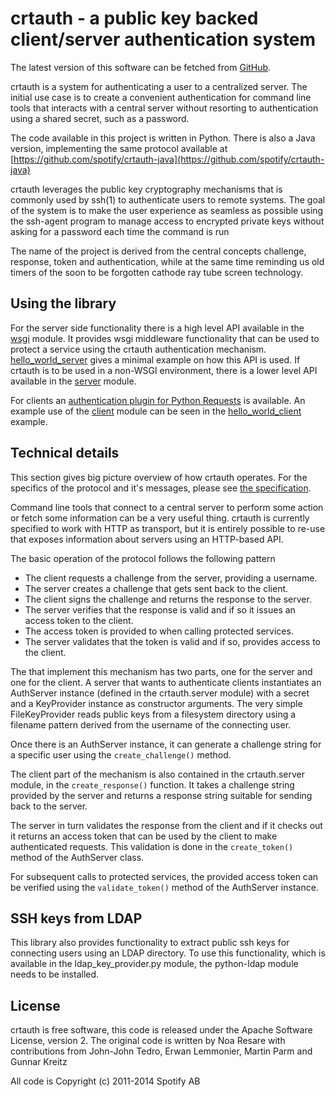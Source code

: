 # crtauth - a public key backed client/server authentication system

The latest version of this software can be fetched from
[GitHub](https://github.com/spotify/crtauth).

crtauth is a system for authenticating a user to a centralized server. The
initial use case is to create a convenient authentication for command line
tools that interacts with a central server without resorting to authentication
using a shared secret, such as a password.

The code available in this project is written in Python. There is also a
Java version, implementing the same protocol available at
[https://github.com/spotify/crtauth-java](https://github.com/spotify/crtauth-java)

crtauth leverages the public key cryptography mechanisms that is commonly
used by ssh(1) to authenticate users to remote systems. The goal of the
system is to make the user experience as seamless as possible using the
ssh-agent program to manage access to encrypted private keys without asking
for a password each time the command is run

The name of the project is derived from the central concepts challenge,
response, token and authentication, while at the same time reminding us old
timers of the soon to be forgotten cathode ray tube screen technology.

## Using the library

For the server side functionality there is a high level API available in the
[wsgi](crtauth/wsgi.py) module. It provides wsgi middleware functionality
that can be used to protect a  service using the crtauth
authentication mechanism. [hello_world_server](example/hello_world_server) gives
a minimal example on how this API is used. If crtauth is to be used in a
non-WSGI environment, there is a lower level API available in the
[server](crtauth/server.py) module.

For clients an [authentication plugin for Python Requests](https://github.com/spotify/requests-crtauth)
is available. An example use of the [client](crtauth/client.py) module can be
seen in the [hello_world_client](example/hello_world_client) example.


## Technical details

This section gives big picture overview of how crtauth operates. For the
specifics of the protocol and it's messages, please see
[the specification](PROTOCOL.md).

Command line tools that connect to a central server to perform some action or
fetch some information can be a very useful thing. crtauth is currently specified
to work with HTTP as transport, but it is entirely possible to re-use 
that exposes information about servers using an HTTP-based API.

The basic operation of the protocol follows the following pattern

* The client requests a challenge from the server, providing a username.
* The server creates a challenge that gets sent back to the client.
* The client signs the challenge and returns the response to the server.
* The server verifies that the response is valid and if so it issues an access
  token to the client.
* The access token is provided to when calling protected services.
* The server validates that the token is valid and if so, provides access
  to the client.

The that implement this mechanism has two parts, one for the server and one
for the client. A server that wants to authenticate clients instantiates an
AuthServer instance (defined in the crtauth.server module) with a secret and
a KeyProvider instance as constructor arguments. The very simple FileKeyProvider
reads public keys from a filesystem directory using a filename pattern derived
from the username of the connecting user.

Once there is an AuthServer instance, it can generate a challenge string for
a specific user using the `create_challenge()` method.

The client part of the mechanism is also contained in the crtauth.server module,
in the `create_response()` function. It takes a challenge string provided by the
server and returns a response string suitable for sending back to the server.

The server in turn validates the response from the client and if it checks out
it returns an access token that can be used by the client to make authenticated
requests. This validation is done in the `create_token()` method of the AuthServer
class.

For subsequent calls to protected services, the provided access token can be
verified using the `validate_token()` method of the AuthServer instance.

## SSH keys from LDAP

This library also provides functionality to extract public ssh keys for
connecting users using an LDAP directory. To use this functionality, which
is available in the ldap_key_provider.py module, the python-ldap module needs
to be installed.

## License

crtauth is free software, this code is released under the Apache
Software License, version 2. The original code is written by Noa Resare with
contributions from John-John Tedro, Erwan Lemmonier, Martin Parm and Gunnar
Kreitz

All code is Copyright (c) 2011-2014 Spotify AB
